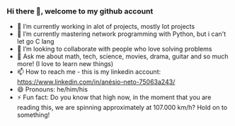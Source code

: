 ### Hi there 👋, welcome to my github account

<!--
**AnesioSousa/AnesioSousa** is a ✨ _special_ ✨ repository because its `README.md` (this file) appears on your GitHub profile.

Here are some ideas to get you started:
-->
- 🔭 I’m currently working in alot of projects, mostly Iot projects 
- 🌱 I’m currently mastering network programming with Python, but i can't let go C lang
- 👯 I’m looking to collaborate with people who love solving problems
- 💬 Ask me about math, tech, science, movies, drama, guitar and so much more! (I love to learn new things)
- 📫 How to reach me - this is my linkedin account: https://www.linkedin.com/in/anésio-neto-75063a243/
- 😄 Pronouns: he/him/his
- ⚡ Fun fact: Do you know that high now, in the moment that you are reading this, we are spinning approximately at 107.000 km/h? Hold on to something!
